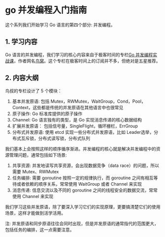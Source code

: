 # go 并发编程入门指南


这个系列我们开始学习 Go 语言的第四个部分: 并发编程。
<!-- more -->

## 1. 学习内容
Go 语言的并发编程，我们学习的核心内容来自于极客时间的专栏[Go 并发编程实战课](https://time.geekbang.org/column/intro/355)，作者网名[鸟窝](https://colobu.com/)。这个专栏在极客时间上的订阅并不多，但绝对是五星推荐。

## 2. 内容大纲
鸟叔的专栏设计了 5 个模块：
1. 基本并发原语: 包括 Mutex，RWMutex，WaitGroup，Cond，Pool，Context，这些都是传统的并发原语在其他语言中也很常见
2. 原子操作: Go 标准库提供的原子操作
3. Channel: Go 语言独有的类型，是 Go 实现消息传递的核心数据结构
4. 扩展并发原语： 包括信号量，SingleFlight，循环栅栏，ErrGroup
5. 分布式并发原语: 使用 etcd 实现一些分布式并发原语，比如 Leader选举，分布式互斥锁，分布式读写锁，分布式队列

我们基本上会按照这样的顺序循序渐进。并发编程的核心就是解决并发编程中的资源管理问题，通常包括如下场景:
1. 共享资源: 并发地读写共享资源，会出现数据竞争（data race）的问题，所以需要 Mutex、RWMutex 
2. 任务编排: 需要 goroutine 按照一定的规律执行，而 goroutine 之间有相互等待或者依赖的顺序关系，常常使用 WaitGroup 或者 Channel 来实现
3. 消息传递: 信息交流以及不同的 goroutine 之间的线程安全的数据交流，常常使用 Channel 来实现

我们学习这些并发原语，除了要深入学习它们的实现原理，更要搞清楚它们的使用场景，这样才能做到活学活用。

注: 并发原语和同步原语往往会同时出现，但是并发原语的通常指代的范围更大，包括任务的编排，这一点需要注意。

